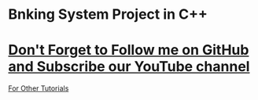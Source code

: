 # Bnking System Project in C++

# [Don't Forget to Follow me on GitHub and Subscribe our YouTube channel](https://www.youtube.com/@miscommunity?sub_confirmation=1)

 [For Other Tutorials](https://www.youtube.com/@miscommunity)
